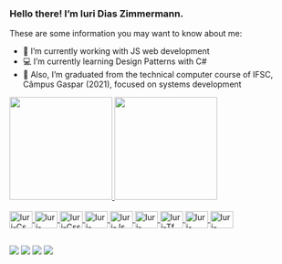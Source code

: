 ### Hello there! I’m Iuri Dias Zimmermann.

These are some information you may want to know about me:

- 🔧 I’m currently working with JS web development
- 💻 I’m currently learning Design Patterns with C#
- 📖 Also, I’m graduated from the technical computer course of IFSC, Câmpus Gaspar (2021), focused on systems development 

<div>
  <a href="https://beacons.ai/iuri-z">
  <img height="180em" src="https://github-readme-stats.vercel.app/api?username=iuri-z&show_icons=true&theme+dark&include_all_commits=true&count_private=true"/>
  <img height="180em" src="https://github-readme-stats.vercel.app/api/top-langs/?username=iuri-z&layoutshow_icons=true&theme+dracula&include_all_commits=true&count_private=true"/>
</div>
    
<div style="display: inline_block"><br>
  <img align="center" alt="Iuri-Cs" height="30" width="40" src="https://cdn.jsdelivr.net/gh/devicons/devicon/icons/csharp/csharp-plain.svg">
  <img align="center" alt="Iuri-Dotnet" height="30" width="40" src="https://cdn.jsdelivr.net/gh/devicons/devicon/icons/dotnetcore/dotnetcore-original.svg">
  <img align="center" alt="Iuri-Css" height="30" width="40" src="https://cdn.jsdelivr.net/gh/devicons/devicon/icons/css3/css3-original.svg">
  <img align="center" alt="Iuri-Html" height="30" width="40" src="https://cdn.jsdelivr.net/gh/devicons/devicon/icons/html5/html5-original.svg">
  <img align="center" alt="Iuri-Js" height="30" width="40" src="https://cdn.jsdelivr.net/gh/devicons/devicon/icons/javascript/javascript-original.svg">
  <img align="center" alt="Iuri-Python" height="30" width="40" src="https://cdn.jsdelivr.net/gh/devicons/devicon/icons/python/python-original.svg">
  <img align="center" alt="Iuri-Tf" height="30" width="40" src="https://cdn.jsdelivr.net/gh/devicons/devicon/icons/tensorflow/tensorflow-original.svg">
  <img align="center" alt="Iuri-Java" height="30" width="40" src="https://cdn.jsdelivr.net/gh/devicons/devicon/icons/java/java-plain-wordmark.svg">
  <img align="center" alt="Iuri-Mysql" height="30" width="40" src="https://cdn.jsdelivr.net/gh/devicons/devicon/icons/mysql/mysql-original.svg">
</div>
  
  ##
  
<div>
  <a href="mailto:neediuridz@gmail.com" target="_blank"><img src="https://img.shields.io/badge/Gmail-D14836?style=for-the-badge&logo=gmail&logoColor=white" target="_blank"></a>
  <a href="https://www.instagram.com/iuri.z/" target="_blank"><img src="https://img.shields.io/badge/Instagram-E4405F?style=for-the-badge&logo=instagram&logoColor=white" target="_blank"></a>
  <a href="https://www.linkedin.com/in/iuri-zimmermann-990ab6218/" target="_blank"><img src="https://img.shields.io/badge/LinkedIn-0077B5?style=for-the-badge&logo=linkedin&logoColor=white" target="_blank"></a>
  <a href="https://web.whatsapp.com/send?phone=5547984666032"><img src="https://img.shields.io/badge/WhatsApp-25D366?style=for-the-badge&logo=whatsapp&logoColor=white" target="_blank"></a>
</div>
